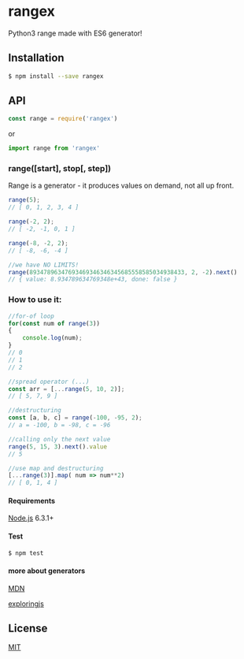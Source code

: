 # rangex

Python3 range made with ES6 generator!

## Installation

```sh
$ npm install --save rangex
```

## API

```js
const range = require('rangex') 
```
or
```js
import range from 'rangex'
```

### range([start], stop[, step])

Range is a generator - it produces values on demand, not all up front.


<!-- eslint-disable no-undef -->

```js
range(5);
// [ 0, 1, 2, 3, 4 ]

range(-2, 2);
// [ -2, -1, 0, 1 ]

range(-8, -2, 2);
// [ -8, -6, -4 ]

//we have NO LIMITS!
range(89347896347693469346346345685558585034938433, 2, -2).next()
// { value: 8.934789634769348e+43, done: false }
```

### How to use it:

```js
//for-of loop
for(const num of range(3))
{
    console.log(num);
}
// 0
// 1
// 2

//spread operator (...)
const arr = [...range(5, 10, 2)];
// [ 5, 7, 9 ]

//destructuring
const [a, b, c] = range(-100, -95, 2);
// a = -100, b = -98, c = -96

//calling only the next value
range(5, 15, 3).next().value
// 5

//use map and destructuring
[...range(3)].map( num => num**2)
// [ 0, 1, 4 ]
```

#### Requirements

[Node.js](http://nodejs.org/) 6.3.1+

#### Test
```sh
$ npm test
```

#### more about generators

[MDN]

[exploringjs]

## License

[MIT](LICENSE)

[MDN]: https://developer.mozilla.org/en-US/docs/Web/JavaScript/Guide/Iterators_and_Generators
[exploringjs]: http://exploringjs.com/es6/ch_generators.html